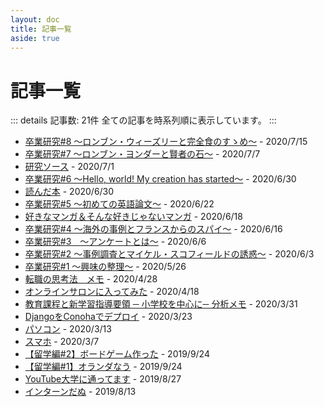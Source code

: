 ```yaml
---
layout: doc
title: 記事一覧
aside: true
---
```


# 記事一覧

::: details 記事数: 21件
全ての記事を時系列順に表示しています。
:::

- [卒業研究#8 〜ロンブン・ウィーズリーと完全食のすゝめ〜](/posts/sotsuken-8/) - 2020/7/15
- [卒業研究#7 〜ロンブン・ヨンダーと賢者の石〜](/posts/sotsuken-7/) - 2020/7/7
- [研究ソース](/posts/sotsuken-source/) - 2020/7/1
- [卒業研究#6 〜Hello, world! My creation has started〜](/posts/sotsuken-6/) - 2020/6/30
- [読んだ本](/posts/books-i-read/) - 2020/6/30
- [卒業研究#5 〜初めての英語論文〜](/posts/sotsuken-5/) - 2020/6/22
- [好きなマンガ＆そんな好きじゃないマンガ](/posts/favorite-manga/) - 2020/6/18
- [卒業研究#4 〜海外の事例とフランスからのスパイ〜](/posts/sotsuken-4/) - 2020/6/16
- [卒業研究#3　〜アンケートとは〜](/posts/sotsuken-3/) - 2020/6/6
- [卒業研究#2 〜事例調査とマイケル・スコフィールドの誘惑〜](/posts/sotsuken-2/) - 2020/6/3
- [卒業研究#1 〜興味の整理〜](/posts/sotsuken-1/) - 2020/5/26
- [転職の思考法　メモ](/posts/tensyoku/) - 2020/4/28
- [オンラインサロンに入ってみた](/posts/%e3%82%aa%e3%83%b3%e3%83%a9%e3%82%a4%e3%83%b3%e3%82%b5%e3%83%ad%e3%83%b3%e3%81%ab%e5%85%a5%e3%81%a3%e3%81%a6%e3%81%bf%e3%81%9f/) - 2020/4/18
- [教育課程と新学習指導要領 ─ 小学校を中心に─ 分析メモ](/posts/kyoiku-ronbun/) - 2020/3/31
- [DjangoをConohaでデプロイ](/posts/django-conoha/) - 2020/3/23
- [パソコン](/posts/pc/) - 2020/3/13
- [スマホ](/posts/sumaho/) - 2020/3/7
- [【留学編#2】ボードゲーム作った](/posts/exchange-boardgame/) - 2019/9/24
- [【留学編#1】オランダなう](/posts/exchange-netherland-now/) - 2019/9/24
- [YouTube大学に通ってます](/posts/nakata-youtube/) - 2019/8/27
- [インターンだぬ](/posts/internship/) - 2019/8/13